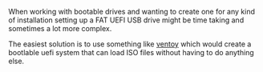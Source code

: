 When working with bootable drives and wanting to create one for any kind of installation
setting up a FAT UEFI USB drive might be time taking and sometimes a lot more complex.

The easiest solution is to use something like [ventoy](https://www.ventoy.net/en/index.html) which would create a bootlable uefi system that
can load ISO files without having to do anything else.
